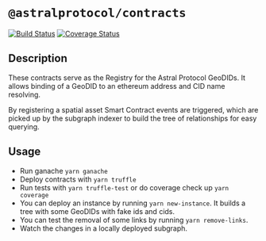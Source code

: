 # `@astralprotocol/contracts`

[![Build Status](https://www.travis-ci.com/AstralProtocol/astralprotocol.svg?branch=master)](https://www.travis-ci.com/AstralProtocol/astralprotocol) [![Coverage Status](https://coveralls.io/repos/github/AstralProtocol/astralprotocol/badge.svg?branch=master)](https://coveralls.io/github/AstralProtocol/astralprotocol?branch=master)

## Description

These contracts serve as the Registry for the Astral Protocol GeoDIDs. It allows binding of a GeoDID to an ethereum address and CID name resolving.

By registering a spatial asset Smart Contract events are triggered, which are picked up by the subgraph indexer to build the tree of relationships for easy querying.

## Usage

- Run ganache `yarn ganache`
- Deploy contracts with `yarn truffle`
- Run tests with `yarn truffle-test` or do coverage check up `yarn coverage`
- You can deploy an instance by running `yarn new-instance`. It builds a tree with some GeoDIDs with fake ids and cids.
- You can test the removal of some links by running `yarn remove-links`.
- Watch the changes in a locally deployed subgraph.
